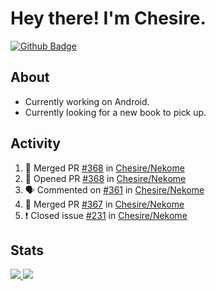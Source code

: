 # Hey there! I'm Chesire.

[![Github Badge](https://img.shields.io/badge/-Github-000?style=flat-square&logo=Github&logoColor=white&link=https://github.com/chesire)](https://github.com/chesire)

## About

<!-- Uses https://github.com/Chesire/natemoo-re -->
* Currently working on Android.
* Currently looking for a new book to pick up.
<!--
* Currently listening to: 
<a href="https://natemoo-re-iirbxe7wf.vercel.app/now-playing?open">
    <img src="https://natemoo-re-iirbxe7wf.vercel.app/now-playing" width="256" height="64" alt="Now Playing">
</a>  
-->

## Activity

<!-- Uses https://github.com/jamesgeorge007/github-activity-readme -->
<!--START_SECTION:activity-->
1. 🎉 Merged PR [#368](https://github.com/Chesire/Nekome/pull/368) in [Chesire/Nekome](https://github.com/Chesire/Nekome)
2. 💪 Opened PR [#368](https://github.com/Chesire/Nekome/pull/368) in [Chesire/Nekome](https://github.com/Chesire/Nekome)
3. 🗣 Commented on [#361](https://github.com/Chesire/Nekome/issues/361) in [Chesire/Nekome](https://github.com/Chesire/Nekome)
4. 🎉 Merged PR [#367](https://github.com/Chesire/Nekome/pull/367) in [Chesire/Nekome](https://github.com/Chesire/Nekome)
5. ❗️ Closed issue [#231](https://github.com/Chesire/Nekome/issues/231) in [Chesire/Nekome](https://github.com/Chesire/Nekome)
<!--END_SECTION:activity-->

## Stats

<a href="https://github-readme-stats.vercel.app/api/top-langs/?username=chesire&theme=tokyonight">
    <img src="https://github-readme-stats.vercel.app/api/top-langs/?username=chesire&layout=compact&theme=tokyonight" >
</a>
<a href="https://github-readme-stats.vercel.app/api?username=chesire&show_icons=true&theme=tokyonight">
    <img src="https://github-readme-stats.vercel.app/api?username=chesire&show_icons=true&theme=tokyonight" >
</a>  
